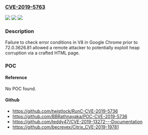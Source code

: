 ### [CVE-2019-5763](https://cve.mitre.org/cgi-bin/cvename.cgi?name=CVE-2019-5763)
![](https://img.shields.io/static/v1?label=Product&message=Chrome&color=blue)
![](https://img.shields.io/static/v1?label=Version&message=%3C%2072.0.3626.81%20&color=brighgreen)
![](https://img.shields.io/static/v1?label=Vulnerability&message=Insufficient%20validation%20of%20untrusted%20input&color=brighgreen)

### Description

Failure to check error conditions in V8 in Google Chrome prior to 72.0.3626.81 allowed a remote attacker to potentially exploit heap corruption via a crafted HTML page.

### POC

#### Reference
No POC found.

#### Github
- https://github.com/twistlock/RunC-CVE-2019-5736
- https://github.com/BBRathnayaka/POC-CVE-2019-5736
- https://github.com/teddy47/CVE-2019-13272---Documentation
- https://github.com/becrevex/Citrix_CVE-2019-19781

